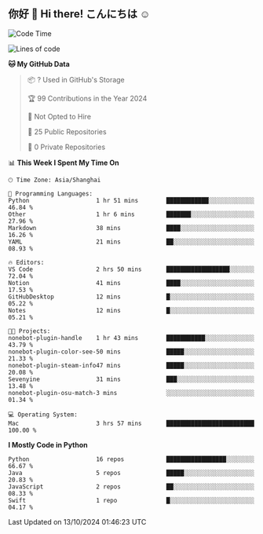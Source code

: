 ## 你好 👋 Hi there! こんにちは ☺️

<!--START_SECTION:waka-->
![Code Time](http://img.shields.io/badge/Code%20Time-17%20hrs%2036%20mins-blue)

![Lines of code](https://img.shields.io/badge/From%20Hello%20World%20I%27ve%20Written-8.5%20thousand%20lines%20of%20code-blue)

**🐱 My GitHub Data** 

> 📦 ? Used in GitHub's Storage 
 > 
> 🏆 99 Contributions in the Year 2024
 > 
> 🚫 Not Opted to Hire
 > 
> 📜 25 Public Repositories 
 > 
> 🔑 0 Private Repositories 
 > 
📊 **This Week I Spent My Time On** 

```text
🕑︎ Time Zone: Asia/Shanghai

💬 Programming Languages: 
Python                   1 hr 51 mins        ████████████░░░░░░░░░░░░░   46.84 % 
Other                    1 hr 6 mins         ███████░░░░░░░░░░░░░░░░░░   27.96 % 
Markdown                 38 mins             ████░░░░░░░░░░░░░░░░░░░░░   16.26 % 
YAML                     21 mins             ██░░░░░░░░░░░░░░░░░░░░░░░   08.93 % 

🔥 Editors: 
VS Code                  2 hrs 50 mins       ██████████████████░░░░░░░   72.04 % 
Notion                   41 mins             ████░░░░░░░░░░░░░░░░░░░░░   17.53 % 
GitHubDesktop            12 mins             █░░░░░░░░░░░░░░░░░░░░░░░░   05.22 % 
Notes                    12 mins             █░░░░░░░░░░░░░░░░░░░░░░░░   05.21 % 

🐱‍💻 Projects: 
nonebot-plugin-handle    1 hr 43 mins        ███████████░░░░░░░░░░░░░░   43.79 % 
nonebot-plugin-color-see-50 mins             █████░░░░░░░░░░░░░░░░░░░░   21.33 % 
nonebot-plugin-steam-info47 mins             █████░░░░░░░░░░░░░░░░░░░░   20.08 % 
Sevenyine                31 mins             ███░░░░░░░░░░░░░░░░░░░░░░   13.48 % 
nonebot-plugin-osu-match-3 mins              ░░░░░░░░░░░░░░░░░░░░░░░░░   01.34 % 

💻 Operating System: 
Mac                      3 hrs 57 mins       █████████████████████████   100.00 % 
```

**I Mostly Code in Python** 

```text
Python                   16 repos            █████████████████░░░░░░░░   66.67 % 
Java                     5 repos             █████░░░░░░░░░░░░░░░░░░░░   20.83 % 
JavaScript               2 repos             ██░░░░░░░░░░░░░░░░░░░░░░░   08.33 % 
Swift                    1 repo              █░░░░░░░░░░░░░░░░░░░░░░░░   04.17 % 
```




 Last Updated on 13/10/2024 01:46:23 UTC
<!--END_SECTION:waka-->